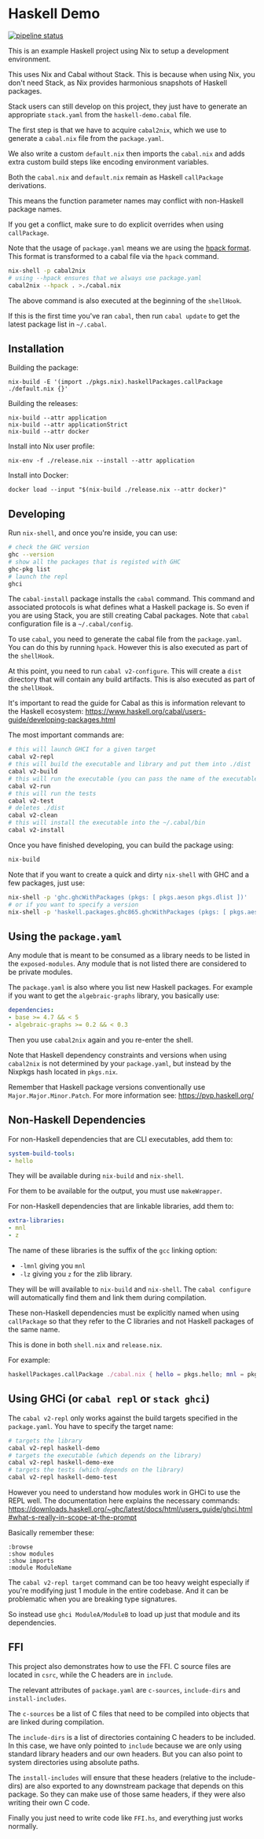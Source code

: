 # Haskell Demo

[![pipeline status](https://gitlab.com/MatrixAI/open-source/Haskell-Demo/badges/master/pipeline.svg)](https://gitlab.com/MatrixAI/open-source/Haskell-Demo/commits/master)

This is an example Haskell project using Nix to setup a development environment.

This uses Nix and Cabal without Stack. This is because when using Nix, you don't need Stack, as Nix provides harmonious snapshots of Haskell packages.

Stack users can still develop on this project, they just have to generate an appropriate `stack.yaml` from the `haskell-demo.cabal` file.

The first step is that we have to acquire `cabal2nix`, which we use to generate a `cabal.nix` file from the `package.yaml`.

We also write a custom `default.nix` then imports the `cabal.nix` and adds extra custom build steps like encoding environment variables.

Both the `cabal.nix` and `default.nix` remain as Haskell `callPackage` derivations.

This means the function parameter names may conflict with non-Haskell package names.

If you get a conflict, make sure to do explicit overrides when using `callPackage`.

Note that the usage of `package.yaml` means we are using the [hpack format](https://github.com/sol/hpack). This format is transformed to a cabal file via the `hpack` command.

```sh
nix-shell -p cabal2nix
# using --hpack ensures that we always use package.yaml
cabal2nix --hpack . >./cabal.nix
```

The above command is also executed at the beginning of the `shellHook`.

If this is the first time you've ran `cabal`, then run `cabal update` to get the latest package list in `~/.cabal`.

## Installation

Building the package:

```
nix-build -E '(import ./pkgs.nix).haskellPackages.callPackage ./default.nix {}'
```

Building the releases:

```
nix-build --attr application
nix-build --attr applicationStrict
nix-build --attr docker
```

Install into Nix user profile:

```
nix-env -f ./release.nix --install --attr application
```

Install into Docker:

```
docker load --input "$(nix-build ./release.nix --attr docker)"
```

## Developing

Run `nix-shell`, and once you're inside, you can use:

```sh
# check the GHC version
ghc --version
# show all the packages that is registed with GHC
ghc-pkg list
# launch the repl
ghci
```

The `cabal-install` package installs the `cabal` command. This command and associated protocols is what defines what a Haskell package is. So even if you are using Stack, you are still creating Cabal packages. Note that `cabal` configuration file is a `~/.cabal/config`.

To use `cabal`, you need to generate the cabal file from the `package.yaml`. You can do this by running `hpack`. However this is also executed as part of the `shellHook`.

At this point, you need to run `cabal v2-configure`. This will create a `dist` directory that will contain any build artifacts. This is also executed as part of the `shellHook`.

It's important to read the guide for Cabal as this is information relevant to the Haskell ecosystem: https://www.haskell.org/cabal/users-guide/developing-packages.html

The most important commands are:

```sh
# this will launch GHCI for a given target
cabal v2-repl
# this will build the executable and library and put them into ./dist
cabal v2-build
# this will run the executable (you can pass the name of the executable)
cabal v2-run
# this will run the tests
cabal v2-test
# deletes ./dist
cabal v2-clean
# this will install the executable into the ~/.cabal/bin
cabal v2-install
```

Once you have finished developing, you can build the package using:

```sh
nix-build
```

Note that if you want to create a quick and dirty `nix-shell` with GHC and a few packages, just use:

```sh
nix-shell -p 'ghc.ghcWithPackages (pkgs: [ pkgs.aeson pkgs.dlist ])'
# or if you want to specify a version
nix-shell -p 'haskell.packages.ghc865.ghcWithPackages (pkgs: [ pkgs.aeson pkgs.dlist ])'
```

## Using the `package.yaml`

Any module that is meant to be consumed as a library needs to be listed in the `exposed-modules`. Any module that is not listed there are considered to be private modules.

The `package.yaml` is also where you list new Haskell packages. For example if you want to get the `algebraic-graphs` library, you basically use:

```yaml
dependencies:
- base >= 4.7 && < 5
- algebraic-graphs >= 0.2 && < 0.3
```

Then you use `cabal2nix` again and you re-enter the shell.

Note that Haskell dependency constraints and versions when using `cabal2nix` is not determined by your `package.yaml`, but instead by the Nixpkgs hash located in `pkgs.nix`.

Remember that Haskell package versions conventionally use `Major.Major.Minor.Patch`. For more information see: https://pvp.haskell.org/

## Non-Haskell Dependencies

For non-Haskell dependencies that are CLI executables, add them to:

```yaml
system-build-tools:
- hello
```

They will be available during `nix-build` and `nix-shell`.

For them to be available for the output, you must use `makeWrapper`.

For non-Haskell dependencies that are linkable libraries, add them to:

```yaml
extra-libraries:
- mnl
- z
```

The name of these libraries is the suffix of the `gcc` linking option:

* `-lmnl` giving you `mnl`
* `-lz` giving you `z` for the zlib library.

They will be will available to `nix-build` and `nix-shell`. The `cabal configure` will automatically find them and link them during compilation.

These non-Haskell dependencies must be explicitly named when using `callPackage` so that they refer to the C libraries and not Haskell packages of the same name.

This is done in both `shell.nix` and `release.nix`.

For example:

```nix
haskellPackages.callPackage ./cabal.nix { hello = pkgs.hello; mnl = pkgs.libmnl; z = pkgs.zlib; }
```

## Using GHCi (or `cabal repl` or `stack ghci`)

The `cabal v2-repl` only works against the build targets specified in the `package.yaml`. You have to specify the target name:

```sh
# targets the library
cabal v2-repl haskell-demo
# targets the executable (which depends on the library)
cabal v2-repl haskell-demo-exe
# targets the tests (which depends on the library)
cabal v2-repl haskell-demo-test
```

However you need to understand how modules work in GHCi to use the REPL well. The documentation here explains the necessary commands: https://downloads.haskell.org/~ghc/latest/docs/html/users_guide/ghci.html#what-s-really-in-scope-at-the-prompt

Basically remember these:

```
:browse
:show modules
:show imports
:module ModuleName
```

The `cabal v2-repl target` command can be too heavy weight especially if you're modifying just 1 module in the entire codebase. And it can be problematic when you are breaking type signatures.

So instead use `ghci ModuleA/ModuleB` to load up just that module and its dependencies.

## FFI

This project also demonstrates how to use the FFI. C source files are located in `csrc`, while the C headers are in `include`.

The relevant attributes of `package.yaml` are `c-sources`, `include-dirs` and `install-includes`.

The `c-sources` be a list of C files that need to be compiled into objects that are linked during compilation.

The `include-dirs` is a list of directories containing C headers to be included. In this case, we have only pointed to `include` because we are only using standard library headers and our own headers. But you can also point to system directories using absolute paths.

The `install-includes` will ensure that these headers (relative to the include-dirs) are also exported to any downstream package that depends on this package. So they can make use of those same headers, if they were also writing their own C code.

Finally you just need to write code like `FFI.hs`, and everything just works normally.
